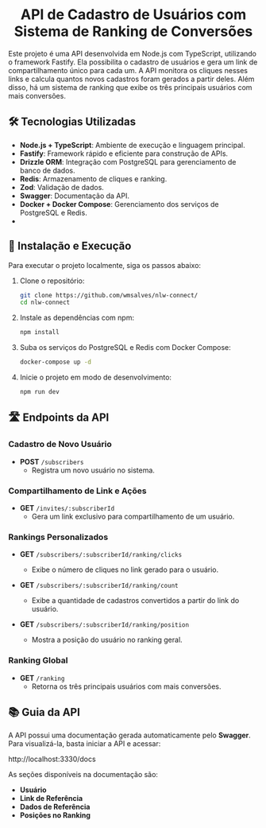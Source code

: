 <h1 align="center">API de Cadastro de Usuários com Sistema de Ranking de Conversões</h1>

Este projeto é uma API desenvolvida em Node.js com TypeScript, utilizando o framework Fastify. Ela possibilita o cadastro de usuários e gera um link de compartilhamento único para cada um. A API monitora os cliques nesses links e calcula quantos novos cadastros foram gerados a partir deles. Além disso, há um sistema de ranking que exibe os três principais usuários com mais conversões.

## 🛠️ Tecnologias Utilizadas

- **Node.js + TypeScript**: Ambiente de execução e linguagem principal.
- **Fastify**: Framework rápido e eficiente para construção de APIs.
- **Drizzle ORM**: Integração com PostgreSQL para gerenciamento de banco de dados.
- **Redis**: Armazenamento de cliques e ranking.
- **Zod**: Validação de dados.
- **Swagger**: Documentação da API.
- **Docker + Docker Compose**: Gerenciamento dos serviços de PostgreSQL e Redis.
- 
## 🚀 Instalação e Execução

Para executar o projeto localmente, siga os passos abaixo:

1. Clone o repositório:

   ```bash
   git clone https://github.com/wmsalves/nlw-connect/
   cd nlw-connect
2. Instale as dependências com npm:

   ```bash
   npm install
3. Suba os serviços do PostgreSQL e Redis com Docker Compose:

   ```bash
   docker-compose up -d
4. Inicie o projeto em modo de desenvolvimento:

   ```bash
   npm run dev

## 🛣️ Endpoints da API

### Cadastro de Novo Usuário
- **POST** `/subscribers`
  - Registra um novo usuário no sistema.

### Compartilhamento de Link e Ações
- **GET** `/invites/:subscriberId`
  - Gera um link exclusivo para compartilhamento de um usuário.

### Rankings Personalizados
- **GET** `/subscribers/:subscriberId/ranking/clicks`
  - Exibe o número de cliques no link gerado para o usuário.

- **GET** `/subscribers/:subscriberId/ranking/count`
  - Exibe a quantidade de cadastros convertidos a partir do link do usuário.

- **GET** `/subscribers/:subscriberId/ranking/position`
  - Mostra a posição do usuário no ranking geral.

### Ranking Global
- **GET** `/ranking`
  - Retorna os três principais usuários com mais conversões.

## 📚 Guia da API

A API possui uma documentação gerada automaticamente pelo **Swagger**. Para visualizá-la, basta iniciar a API e acessar:

http://localhost:3330/docs

As seções disponíveis na documentação são:
- **Usuário**
- **Link de Referência**
- **Dados de Referência**
- **Posições no Ranking**

